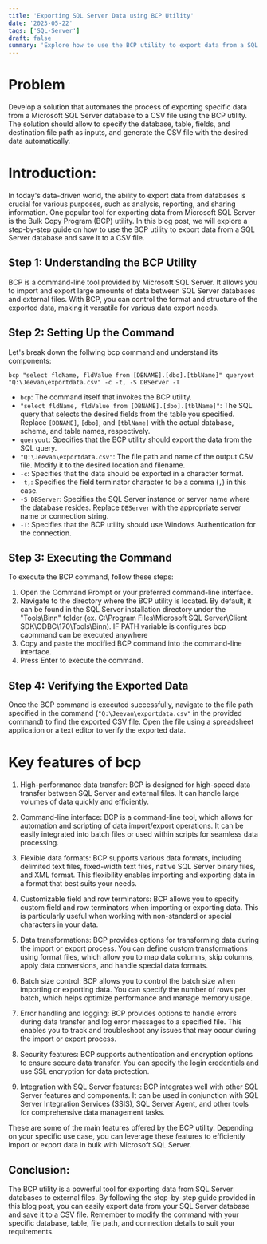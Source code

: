 ```yaml
---
title: 'Exporting SQL Server Data using BCP Utility'
date: '2023-05-22'
tags: ['SQL-Server']
draft: false
summary: 'Explore how to use the BCP utility to export data from a SQL Server database and save it to a CSV file. Provide a step-by-step guide, explaining each component of the BCP command and how to execute it successfully, offering a beginner-friendly approach to automate the export process.'
---
```


# Problem

Develop a solution that automates the process of exporting specific data from a Microsoft SQL Server database to a CSV file using the BCP utility. The solution should allow to specify the database, table, fields, and destination file path as inputs, and generate the CSV file with the desired data automatically.

# Introduction:

In today's data-driven world, the ability to export data from databases is crucial for various purposes, such as analysis, reporting, and sharing information. One popular tool for exporting data from Microsoft SQL Server is the Bulk Copy Program (BCP) utility. In this blog post, we will explore a step-by-step guide on how to use the BCP utility to export data from a SQL Server database and save it to a CSV file.

## Step 1: Understanding the BCP Utility

BCP is a command-line tool provided by Microsoft SQL Server. It allows you to import and export large amounts of data between SQL Server databases and external files. With BCP, you can control the format and structure of the exported data, making it versatile for various data export needs.

## Step 2: Setting Up the Command

Let's break down the follwing bcp command and understand its components:

```
bcp "select fldName, fldValue from [DBNAME].[dbo].[tblName]" queryout "Q:\Jeevan\exportdata.csv" -c -t, -S DBServer -T
```

- `bcp`: The command itself that invokes the BCP utility.
- `"select fldName, fldValue from [DBNAME].[dbo].[tblName]"`: The SQL query that selects the desired fields from the table you specified. Replace `[DBNAME]`, `[dbo]`, and `[tblName]` with the actual database, schema, and table names, respectively.
- `queryout`: Specifies that the BCP utility should export the data from the SQL query.
- `"Q:\Jeevan\exportdata.csv"`: The file path and name of the output CSV file. Modify it to the desired location and filename.
- `-c`: Specifies that the data should be exported in a character format.
- `-t,`: Specifies the field terminator character to be a comma (`,`) in this case.
- `-S DBServer`: Specifies the SQL Server instance or server name where the database resides. Replace `DBServer` with the appropriate server name or connection string.
- `-T`: Specifies that the BCP utility should use Windows Authentication for the connection.

## Step 3: Executing the Command

To execute the BCP command, follow these steps:

1. Open the Command Prompt or your preferred command-line interface.
2. Navigate to the directory where the BCP utility is located. By default, it can be found in the SQL Server installation directory under the "Tools\Binn" folder (ex. C:\Program Files\Microsoft SQL Server\Client SDK\ODBC\170\Tools\Binn). IF PATH variable is configures bcp caommand can be executed anywhere
3. Copy and paste the modified BCP command into the command-line interface.
4. Press Enter to execute the command.

## Step 4: Verifying the Exported Data

Once the BCP command is executed successfully, navigate to the file path specified in the command (`"Q:\Jeevan\exportdata.csv"` in the provided command) to find the exported CSV file. Open the file using a spreadsheet application or a text editor to verify the exported data.

# Key features of bcp

1. High-performance data transfer: BCP is designed for high-speed data transfer between SQL Server and external files. It can handle large volumes of data quickly and efficiently.

2. Command-line interface: BCP is a command-line tool, which allows for automation and scripting of data import/export operations. It can be easily integrated into batch files or used within scripts for seamless data processing.

3. Flexible data formats: BCP supports various data formats, including delimited text files, fixed-width text files, native SQL Server binary files, and XML format. This flexibility enables importing and exporting data in a format that best suits your needs.

4. Customizable field and row terminators: BCP allows you to specify custom field and row terminators when importing or exporting data. This is particularly useful when working with non-standard or special characters in your data.

5. Data transformations: BCP provides options for transforming data during the import or export process. You can define custom transformations using format files, which allow you to map data columns, skip columns, apply data conversions, and handle special data formats.

6. Batch size control: BCP allows you to control the batch size when importing or exporting data. You can specify the number of rows per batch, which helps optimize performance and manage memory usage.

7. Error handling and logging: BCP provides options to handle errors during data transfer and log error messages to a specified file. This enables you to track and troubleshoot any issues that may occur during the import or export process.

8. Security features: BCP supports authentication and encryption options to ensure secure data transfer. You can specify the login credentials and use SSL encryption for data protection.

9. Integration with SQL Server features: BCP integrates well with other SQL Server features and components. It can be used in conjunction with SQL Server Integration Services (SSIS), SQL Server Agent, and other tools for comprehensive data management tasks.

These are some of the main features offered by the BCP utility. Depending on your specific use case, you can leverage these features to efficiently import or export data in bulk with Microsoft SQL Server.

## Conclusion:

The BCP utility is a powerful tool for exporting data from SQL Server databases to external files. By following the step-by-step guide provided in this blog post, you can easily export data from your SQL Server database and save it to a CSV file. Remember to modify the command with your specific database, table, file path, and connection details to suit your requirements.

